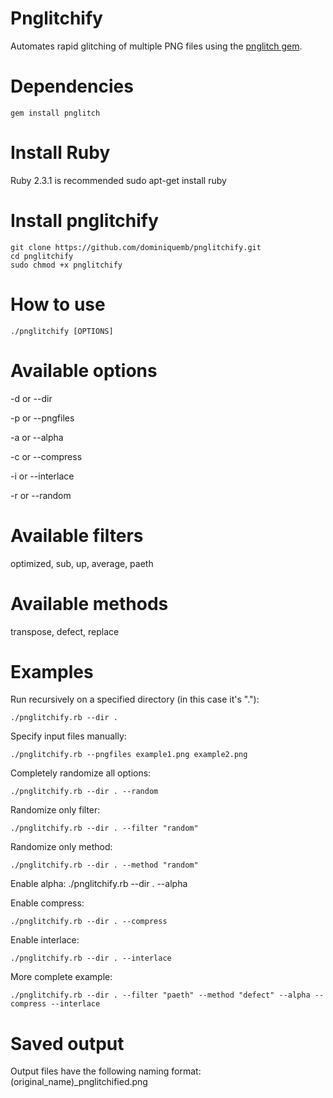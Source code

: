 # Pnglitchify
Automates rapid glitching of multiple PNG files using the [pnglitch gem](https://ucnv.github.io/pnglitch/).

# Dependencies
    gem install pnglitch
    
# Install Ruby
Ruby 2.3.1 is recommended
    sudo apt-get install ruby
    
# Install pnglitchify
    git clone https://github.com/dominiquemb/pnglitchify.git
    cd pnglitchify
    sudo chmod +x pnglitchify
    
# How to use
    ./pnglitchify [OPTIONS]

# Available options
-d or --dir

-p or --pngfiles

-a or --alpha

-c or --compress

-i or --interlace

-r or --random

# Available filters
optimized, sub, up, average, paeth

# Available methods
transpose, defect, replace

# Examples
Run recursively on a specified directory (in this case it's "."):

    ./pnglitchify.rb --dir . 

Specify input files manually:

    ./pnglitchify.rb --pngfiles example1.png example2.png 

Completely randomize all options:

    ./pnglitchify.rb --dir . --random
    
Randomize only filter:

    ./pnglitchify.rb --dir . --filter "random"
    
Randomize only method:

    ./pnglitchify.rb --dir . --method "random"
    
Enable alpha:
    ./pnglitchify.rb --dir . --alpha
    
Enable compress:

    ./pnglitchify.rb --dir . --compress
    
Enable interlace:

    ./pnglitchify.rb --dir . --interlace
    
More complete example:

    ./pnglitchify.rb --dir . --filter "paeth" --method "defect" --alpha --compress --interlace
    
# Saved output
Output files have the following naming format: (original_name)_pnglitchified.png
